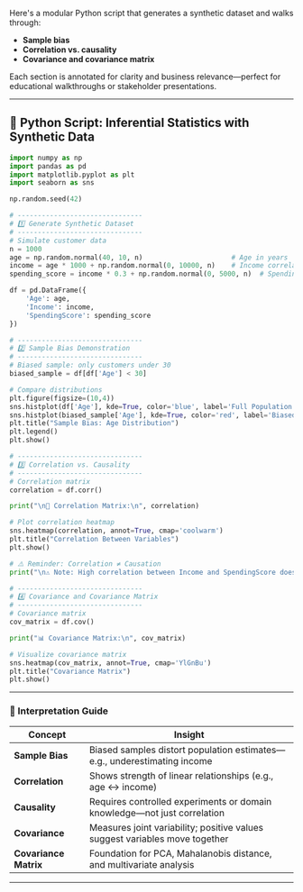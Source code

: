 Here's a modular Python script that generates a synthetic dataset and walks through:

- **Sample bias**  
- **Correlation vs. causality**  
- **Covariance and covariance matrix**

Each section is annotated for clarity and business relevance—perfect for educational walkthroughs or stakeholder presentations.

---

## 🧪 Python Script: Inferential Statistics with Synthetic Data

```python
import numpy as np
import pandas as pd
import matplotlib.pyplot as plt
import seaborn as sns

np.random.seed(42)

# -------------------------------
# 1️⃣ Generate Synthetic Dataset
# -------------------------------
# Simulate customer data
n = 1000
age = np.random.normal(40, 10, n)                      # Age in years
income = age * 1000 + np.random.normal(0, 10000, n)    # Income correlated with age
spending_score = income * 0.3 + np.random.normal(0, 5000, n)  # Spending score influenced by income

df = pd.DataFrame({
    'Age': age,
    'Income': income,
    'SpendingScore': spending_score
})

# -------------------------------
# 2️⃣ Sample Bias Demonstration
# -------------------------------
# Biased sample: only customers under 30
biased_sample = df[df['Age'] < 30]

# Compare distributions
plt.figure(figsize=(10,4))
sns.histplot(df['Age'], kde=True, color='blue', label='Full Population')
sns.histplot(biased_sample['Age'], kde=True, color='red', label='Biased Sample')
plt.title("Sample Bias: Age Distribution")
plt.legend()
plt.show()

# -------------------------------
# 3️⃣ Correlation vs. Causality
# -------------------------------
# Correlation matrix
correlation = df.corr()

print("\n🔗 Correlation Matrix:\n", correlation)

# Plot correlation heatmap
sns.heatmap(correlation, annot=True, cmap='coolwarm')
plt.title("Correlation Between Variables")
plt.show()

# ⚠️ Reminder: Correlation ≠ Causation
print("\n⚠️ Note: High correlation between Income and SpendingScore does not prove causality.\n")

# -------------------------------
# 4️⃣ Covariance and Covariance Matrix
# -------------------------------
# Covariance matrix
cov_matrix = df.cov()

print("📊 Covariance Matrix:\n", cov_matrix)

# Visualize covariance matrix
sns.heatmap(cov_matrix, annot=True, cmap='YlGnBu')
plt.title("Covariance Matrix")
plt.show()
```

---

### 🧠 Interpretation Guide

| Concept            | Insight                                                                 |
|--------------------|-------------------------------------------------------------------------|
| **Sample Bias**     | Biased samples distort population estimates—e.g., underestimating income |
| **Correlation**     | Shows strength of linear relationships (e.g., age ↔ income)              |
| **Causality**       | Requires controlled experiments or domain knowledge—not just correlation |
| **Covariance**      | Measures joint variability; positive values suggest variables move together |
| **Covariance Matrix** | Foundation for PCA, Mahalanobis distance, and multivariate analysis     |

---
